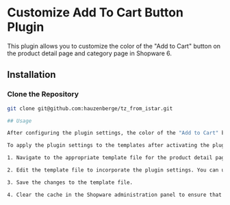 # Customize Add To Cart Button Plugin

This plugin allows you to customize the color of the "Add to Cart" button on the product detail page and category page in Shopware 6.

## Installation

### Clone the Repository

```bash
git clone git@github.com:hauzenberge/tz_from_istar.git

## Usage

After configuring the plugin settings, the color of the "Add to Cart" button will be updated according to your selection on the product detail page and category page.

To apply the plugin settings to the templates after activating the plugin, follow these steps:

1. Navigate to the appropriate template file for the product detail page or category page where the "Add to Cart" button is located.

2. Edit the template file to incorporate the plugin settings. You can use the plugin service to retrieve the selected color and apply it to the button styles.

3. Save the changes to the template file.

4. Clear the cache in the Shopware administration panel to ensure that the changes take effect.

